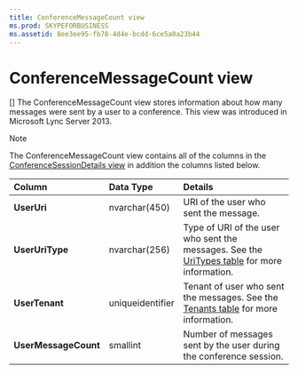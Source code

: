 ```yaml
---
title: ConferenceMessageCount view
ms.prod: SKYPEFORBUSINESS
ms.assetid: 8ee3ee95-fb78-4d4e-bcdd-6ce5a0a23b44
---
```



# ConferenceMessageCount view
[]
The ConferenceMessageCount view stores information about how many messages were sent by a user to a conference. This view was introduced in Microsoft Lync Server 2013.
  
    
    


> [!NOTE]
> The ConferenceMessageCount view contains all of the columns in the  [ConferenceSessionDetails view](conferencesessiondetails-view.md) in addition the columns listed below.
  
    
    



|**Column**|**Data Type**|**Details**|
|:-----|:-----|:-----|
|**UserUri** <br/> |nvarchar(450)  <br/> |URI of the user who sent the message.  <br/> |
|**UserUriType** <br/> |nvarchar(256)  <br/> |Type of URI of the user who sent the messages. See the  [UriTypes table](uritypes-table.md) for more information. <br/> |
|**UserTenant** <br/> |uniqueidentifier  <br/> |Tenant of user who sent the messages. See the  [Tenants table](tenants-table.md) for more information. <br/> |
|**UserMessageCount** <br/> |smallint  <br/> |Number of messages sent by the user during the conference session.  <br/> |
   

